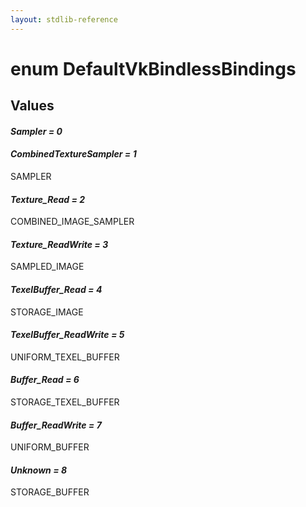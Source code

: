 ```yaml
---
layout: stdlib-reference
---
```


# enum DefaultVkBindlessBindings

## Values 

####  <a id="decl-Sampler"></a>_Sampler = 0_
####  <a id="decl-CombinedTextureSampler"></a>_CombinedTextureSampler = 1_
SAMPLER

####  <a id="decl-Texture_Read"></a>_Texture_Read = 2_
COMBINED_IMAGE_SAMPLER

####  <a id="decl-Texture_ReadWrite"></a>_Texture_ReadWrite = 3_
SAMPLED_IMAGE

####  <a id="decl-TexelBuffer_Read"></a>_TexelBuffer_Read = 4_
STORAGE_IMAGE

####  <a id="decl-TexelBuffer_ReadWrite"></a>_TexelBuffer_ReadWrite = 5_
UNIFORM_TEXEL_BUFFER

####  <a id="decl-Buffer_Read"></a>_Buffer_Read = 6_
STORAGE_TEXEL_BUFFER

####  <a id="decl-Buffer_ReadWrite"></a>_Buffer_ReadWrite = 7_
UNIFORM_BUFFER

####  <a id="decl-Unknown"></a>_Unknown = 8_
STORAGE_BUFFER

